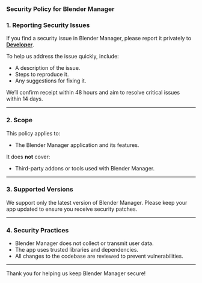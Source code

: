 ### **Security Policy for Blender Manager**


### **1. Reporting Security Issues**
If you find a security issue in Blender Manager, please report it privately to **[Developer](mailto:kaansoyler@proton.me)**.  

To help us address the issue quickly, include:
- A description of the issue.  
- Steps to reproduce it.  
- Any suggestions for fixing it.  

We’ll confirm receipt within 48 hours and aim to resolve critical issues within 14 days.

---

### **2. Scope**
This policy applies to:  
- The Blender Manager application and its features.  

It does **not** cover:
- Third-party addons or tools used with Blender Manager.  

---

### **3. Supported Versions**
We support only the latest version of Blender Manager. Please keep your app updated to ensure you receive security patches.

---

### **4. Security Practices**
- Blender Manager does not collect or transmit user data.  
- The app uses trusted libraries and dependencies.  
- All changes to the codebase are reviewed to prevent vulnerabilities.

---

Thank you for helping us keep Blender Manager secure!
